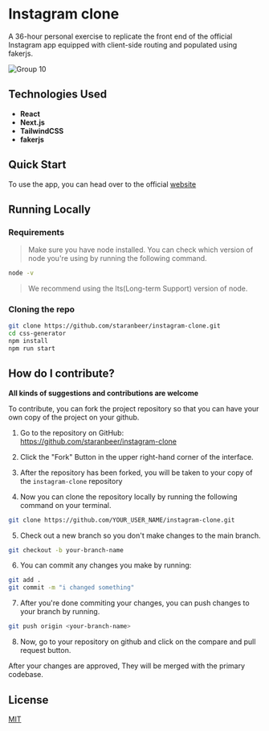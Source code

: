# Instagram clone

A 36-hour personal exercise to replicate the front end of the official Instagram app equipped with client-side routing and populated using fakerjs.

![Group 10](https://user-images.githubusercontent.com/62498540/190850694-6e4e1de8-6b14-41e6-b58f-31c0ac3749e6.png)


## Technologies Used

- **React**
- **Next.js**
- **TailwindCSS**
- **fakerjs**

## Quick Start

To use the app, you can head over to the official [website](https://instagram-clone-ivory-six.vercel.app/)

## Running Locally

### Requirements

> Make sure you have node installed. You can check which version of node you're using by running the following command.

```bash
node -v
```

> We recommend using the lts(Long-term Support) version of node.

### Cloning the repo

```bash
git clone https://github.com/staranbeer/instagram-clone.git
cd css-generator
npm install
npm run start
```

## How do I contribute?

**All kinds of suggestions and contributions are welcome**

To contribute, you can fork the project repository so that you can have your own copy of the project on your github.

1. Go to the repository on GitHub: https://github.com/staranbeer/instagram-clone

2. Click the "Fork" Button in the upper right-hand corner of the interface.

3. After the repository has been forked, you will be taken to your copy of the `instagram-clone` repository

4. Now you can clone the repository locally by running the following command on your terminal.

```bash
git clone https://github.com/YOUR_USER_NAME/instagram-clone.git
```

5. Check out a new branch so you don't make changes to the main branch.

```bash
git checkout -b your-branch-name
```

6. You can commit any changes you make by running:

```bash
git add .
git commit -m "i changed something"
```

7. After you're done commiting your changes, you can push changes to your branch by running.

```bash
git push origin <your-branch-name>
```

8. Now, go to your repository on github and click on the compare and pull request button.

After your changes are approved, They will be merged with the primary codebase.

## License

[MIT](https://choosealicense.com/licenses/mit/)
